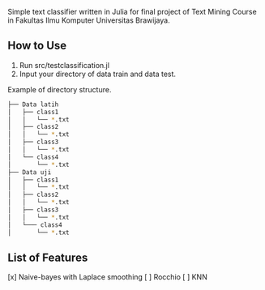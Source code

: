 Simple text classifier written in Julia for final project of Text Mining Course in Fakultas Ilmu Komputer Universitas Brawijaya.

## How to Use
1. Run src/testclassification.jl
2. Input your directory of data train and data test.

Example of directory structure.
```bash
├── Data latih
│   ├── class1
│   │   └── *.txt
│   ├── class2
│   │   └── *.txt
│   ├── class3
│   │   └── *.txt
│   └── class4
│       └── *.txt
├── Data uji
│   ├── class1
│   │   └── *.txt
│   ├── class2
│   │   └── *.txt
│   ├── class3
│   │   └── *.txt
│   └─── class4
│       └── *.txt
```


## List of Features
[x] Naive-bayes with Laplace smoothing
[ ] Rocchio
[ ] KNN

